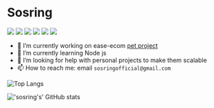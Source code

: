 
# Sosring
![](https://img.shields.io/badge/OS-Mint-informational?style=flat&logoColor=white&color=#9147FF)
![](https://img.shields.io/badge/WM-i3wm-informational?style=flat&logoColor=white&color=#9147FF)
![](https://img.shields.io/badge/Shell-Bash-informational?style=flat&logoColor=white&color=#9147FF)
![](https://img.shields.io/badge/Editor-Vim-informational?style=flat&logoColor=white&color=#9147FF)
![](https://img.shields.io/badge/Language-Javascript-informational?style=flat&logoColor=white&color=#9147FF)
![](https://img.shields.io/badge/Framework-Vue-informational?style=flat&logoColor=white&color=#9147FF)

- 🔭 I’m currently working on ease-ecom [pet project](https://ease-7f317.firebaseapp.com/)
- 🌱 I’m currently learning Node js
- 🤔 I’m looking for help with personal projects to make them scalable
- 📫 How to reach me: email `sosringofficial@gmail.com`

![Top Langs](https://github-readme-stats.vercel.app/api/top-langs/?username=sosring&layout=compact&theme=nord)

!['sosring's' GitHub stats](https://github-readme-stats.vercel.app/api?username=sosring&show_icons=true&theme=nord)
